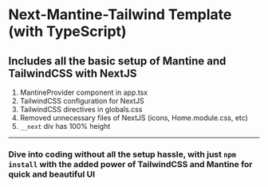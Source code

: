 # Next-Mantine-Tailwind Template (with TypeScript)

## Includes all the basic setup of **Mantine** and **TailwindCSS** with **NextJS**
1. MantineProvider component in app.tsx
2. TailwindCSS configuration for NextJS
3. TailwindCSS directives in globals.css
4. Removed unnecessary files of NextJS (icons, Home.module.css, etc)
5. ```__next``` div has 100% height

---

### Dive into coding without all the setup hassle, with just ```npm install``` with the added power of TailwindCSS and Mantine for quick and beautiful UI
